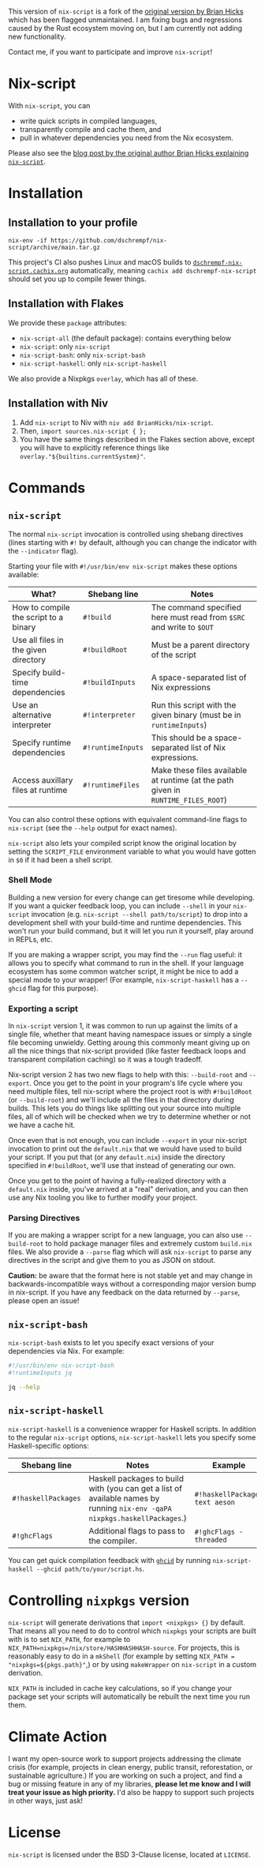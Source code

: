 This version of `nix-script` is a fork of the [original version by Brian
Hicks](https://github.com/BrianHicks/nix-script) which has been flagged
unmaintained. I am fixing bugs and regressions caused by the Rust ecosystem
moving on, but I am currently not adding new functionality.

Contact me, if you want to participate and improve `nix-script`!

# Nix-script

With `nix-script`, you can
- write quick scripts in compiled languages,
- transparently compile and cache them, and
- pull in whatever dependencies you need from the Nix ecosystem.

Please also see the [blog post by the original author Brian Hicks explaining
`nix-script`](https://bytes.zone/posts/nix-script/).

# Installation

## Installation to your profile

```
nix-env -if https://github.com/dschrempf/nix-script/archive/main.tar.gz
```

This project's CI also pushes Linux and macOS builds to
[`dschrempf-nix-script.cachix.org`](https://app.cachix.org/cache/dschrempf-nix-script)
automatically, meaning `cachix add dschrempf-nix-script` should set you up to
compile fewer things.

## Installation with Flakes

We provide these `package` attributes:

- `nix-script-all` (the default package): contains everything below
- `nix-script`: only `nix-script`
- `nix-script-bash`: only `nix-script-bash`
- `nix-script-haskell`: only `nix-script-haskell`

We also provide a Nixpkgs `overlay`, which has all of these.

## Installation with Niv

1. Add `nix-script` to Niv with `niv add BrianHicks/nix-script`.
2. Then, `import sources.nix-script { };`
3. You have the same things described in the Flakes section above, except you
   will have to explicitly reference things like
   `overlay."${builtins.currentSystem}"`.

# Commands

## `nix-script`

The normal `nix-script` invocation is controlled using shebang directives (lines
starting with `#!` by default, although you can change the indicator with the
`--indicator` flag).

Starting your file with `#!/usr/bin/env nix-script` makes these options
available:

| What?                                 | Shebang line      | Notes                                                                             |
|---------------------------------------|-------------------|-----------------------------------------------------------------------------------|
| How to compile the script to a binary | `#!build`         | The command specified here must read from `$SRC` and write to `$OUT`              |
| Use all files in the given directory  | `#!buildRoot`     | Must be a parent directory of the script                                          |
| Specify build-time dependencies       | `#!buildInputs`   | A space-separated list of Nix expressions                                         |
| Use an alternative interpreter        | `#!interpreter`   | Run this script with the given binary (must be in `runtimeInputs`)                |
| Specify runtime dependencies          | `#!runtimeInputs` | This should be a space-separated list of Nix expressions.                         |
| Access auxillary files at runtime     | `#!runtimeFiles`  | Make these files available at runtime (at the path given in `RUNTIME_FILES_ROOT`) |

You can also control these options with equivalent command-line flags to
`nix-script` (see the `--help` output for exact names).

`nix-script` also lets your compiled script know the original location by
setting the `SCRIPT_FILE` environment variable to what you would have gotten in
`$0` if it had been a shell script.

### Shell Mode

Building a new version for every change can get tiresome while developing. If
you want a quicker feedback loop, you can include `--shell` in your `nix-script`
invocation (e.g. `nix-script --shell path/to/script`) to drop into a development
shell with your build-time and runtime dependencies. This won't run your build
command, but it will let you run it yourself, play around in REPLs, etc.

If you are making a wrapper script, you may find the `--run` flag useful: it
allows you to specify what command to run in the shell. If your language
ecosystem has some common watcher script, it might be nice to add a special mode
to your wrapper! (For example, `nix-script-haskell` has a `--ghcid` flag for
this purpose).

### Exporting a script

In `nix-script` version 1, it was common to run up against the limits of a single file, whether that meant having namespace issues or simply a single file becoming unwieldy.
Getting aroung this commonly meant giving up on all the nice things that nix-script provided (like faster feedback loops and transparent compilation caching) so it was a tough tradeoff.

Nix-script version 2 has two new flags to help with this: `--build-root` and `--export`.
Once you get to the point in your program's life cycle where you need multiple files, tell nix-script where the project root is with `#!buildRoot` (or `--build-root`) and we'll include all the files in that directory during builds.
This lets you do things like splitting out your source into multiple files, all of which will be checked when we try to determine whether or not we have a cache hit.

Once even that is not enough, you can include `--export` in your nix-script invocation to print out the `default.nix` that we would have used to build your script.
If you put that (or any `default.nix`) inside the directory specified in `#!buildRoot`, we'll use that instead of generating our own.

Once you get to the point of having a fully-realized directory with a `default.nix` inside, you've arrived at a "real" derivation, and you can then use any Nix tooling you like to further modify your project.

### Parsing Directives

If you are making a wrapper script for a new language, you can also use `--build-root` to hold package manager files and extremely custom `build.nix` files.
We also provide a `--parse` flag which will ask `nix-script` to parse any directives in the script and give them to you as JSON on stdout.

**Caution:** be aware that the format here is not stable yet and may change in backwards-incompatible ways without a corresponding major version bump in nix-script.
If you have any feedback on the data returned by `--parse`, please open an issue!

## `nix-script-bash`

`nix-script-bash` exists to let you specify exact versions of your dependencies via Nix.
For example:

```bash
#!/usr/bin/env nix-script-bash
#!runtimeInputs jq

jq --help
```

## `nix-script-haskell`

`nix-script-haskell` is a convenience wrapper for Haskell scripts.
In addition to the regular `nix-script` options, `nix-script-haskell` lets you specify some Haskell-specific options:

| Shebang line        | Notes                                                                                                                      | Example                        |
|---------------------|----------------------------------------------------------------------------------------------------------------------------|--------------------------------|
| `#!haskellPackages` | Haskell packages to build with (you can get a list of available names by running `nix-env -qaPA nixpkgs.haskellPackages`.) | `#!haskellPackages text aeson` |
| `#!ghcFlags`        | Additional flags to pass to the compiler.                                                                                  | `#!ghcFlags -threaded`         |

You can get quick compilation feedback with [`ghcid`](https://github.com/ndmitchell/ghcid) by running `nix-script-haskell --ghcid path/to/your/script.hs`.

# Controlling `nixpkgs` version

`nix-script` will generate derivations that `import <nixpkgs> {}` by default.
That means all you need to do to control which `nixpkgs` your scripts are built with is to set `NIX_PATH`, for example to `NIX_PATH=nixpkgs=/nix/store/HASHHASHHASH-source`.
For projects, this is reasonably easy to do in a `mkShell` (for example by setting `NIX_PATH = "nixpkgs=${pkgs.path}"`,) or by using `makeWrapper` on `nix-script` in a custom derivation.

`NIX_PATH` is included in cache key calculations, so if you change your package set your scripts will automatically be rebuilt the next time you run them.

# Climate Action

I want my open-source work to support projects addressing the climate crisis (for example, projects in clean energy, public transit, reforestation, or sustainable agriculture.)
If you are working on such a project, and find a bug or missing feature in any of my libraries, **please let me know and I will treat your issue as high priority.**
I'd also be happy to support such projects in other ways, just ask!

# License

`nix-script` is licensed under the BSD 3-Clause license, located at `LICENSE`.
